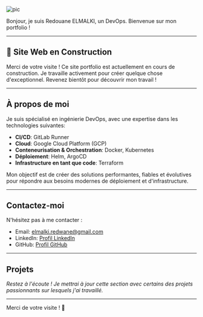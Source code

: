 ![pic](https://drive.google.com/file/d/1Jee4m4DkfAU3xIxAq1k53Z-hi6OZ7TSi/view?usp=sharing)

Bonjour, je suis Redouane ELMALKI, un DevOps. Bienvenue sur mon portfolio !

---

## 🚧 Site Web en Construction 

Merci de votre visite ! Ce site portfolio est actuellement en cours de construction. Je travaille activement pour créer quelque chose d'exceptionnel. Revenez bientôt pour découvrir mon travail !

---

## À propos de moi

Je suis spécialisé en ingénierie DevOps, avec une expertise dans les technologies suivantes:

- **CI/CD**: GitLab Runner
- **Cloud**: Google Cloud Platform (GCP)
- **Conteneurisation & Orchestration**: Docker, Kubernetes
- **Déploiement**: Helm, ArgoCD
- **Infrastructure en tant que code**: Terraform

Mon objectif est de créer des solutions performantes, fiables et évolutives pour répondre aux besoins modernes de déploiement et d'infrastructure.

---

## Contactez-moi

N'hésitez pas à me contacter :

- Email: [elmalki.redwane@gmail.com](mailto:elmalki.redwane@gmail.com)
- LinkedIn: [Profil LinkedIn](https://www.linkedin.com/in/redouane-elmalki-525b8950/)
- GitHub: [Profil GitHub](https://github.com/relmalki)

---

## Projets

*Restez à l'écoute ! Je mettrai à jour cette section avec certains des projets passionnants sur lesquels j'ai travaillé.*

---

Merci de votre visite ! 🌟
